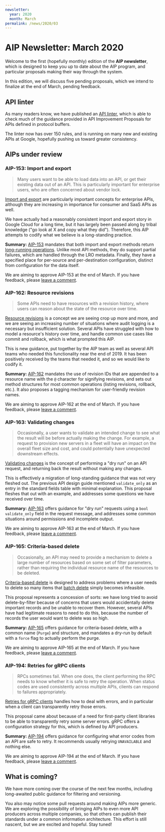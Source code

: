 ```yaml
---
newsletter:
  year: 2020
  month: March
permalink: /news/2020/03
---
```


# AIP Newsletter: March 2020

Welcome to the first (hopefully monthly) edition of the **AIP newsletter**,
which is designed to keep you up to date about the AIP program, and particular
proposals making their way through the system.

In this edition, we will discuss five pending proposals, which we intend to
finalize at the end of March, pending feedback.

## API linter

As many readers know, we have published an [API linter][], which is able to
check much of the guidance provided in API Improvement Proposals for APIs
defined in protocol buffers.

The linter now has over 150 rules, and is running on many new and existing APIs
at Google, hopefully pushing us toward greater consistency.

[api linter]: https://github.com/api-linter

## AIPs under review

### AIP-153: Import and export

> Many users want to be able to load data into an API, or get their existing
> data out of an API. This is particularly important for enterprise users, who
> are often concerned about vendor lock.

[Import and export][aip-153] are particularly important concepts for enterprise
APIs, although they are increasing in importance for consumer and SaaS APIs as
well.

We have actually had a reasonably consistent import and export story in Google
Cloud for a long time, but it has largely been passed along by tribal knowledge
("go look at X and copy what they did"). Therefore, this AIP attempts to codify
what we believe is a long-standing practice.

**Summary:** [AIP-153][] mandates that both import and export methods return
[long-running operations][aip-151]. Unlike most API methods, they do support
partial failures, which are handled through the LRO metadata. Finally, they
have a specified place for per-source and per-destination configuration,
distinct from configuration for the data itself.

We are aiming to approve AIP-153 at the end of March. If you have feedback,
please [leave a comment](https://github.com/googleapis/aip/pull/422).

[aip-151]: ../aip/0151.md
[aip-153]: ../aip/0153.md

### AIP-162: Resource revisions

> Some APIs need to have resources with a revision history, where users can
> reason about the state of the resource over time.

[Resource revisions][aip-162] is a concept we are seeing crop up more and more,
and we are seeing an increasing number of situations where audit logging is a
necessary but insufficient solution. Several APIs have struggled with how to
model a resource's history over time, and handle common use cases like commit
and rollback, which is what prompted this AIP.

This is new guidance, put together by the AIP team as well as several API teams
who needed this functionality near the end of 2019. It has been positively
received by the teams that needed it, and so we would like to codify it.

**Summary:** [AIP-162][] mandates the use of revision IDs that are appended to
a resource name with the `@` character for signifying revisions, and sets out
method structures for most common operations (listing revisions, rollback,
etc.). It also proposes a tagging mechanism for user-friendly revision names.

We are aiming to approve AIP-162 at the end of March. If you have feedback,
please [leave a comment]().

[aip-162]: ../aip/0162.md

### AIP-163: Validating changes

> Occasionally, a user wants to validate an intended change to see what the
> result will be before actually making the change. For example, a request to
> provision new servers in a fleet will have an impact on the overall fleet
> size and cost, and could potentially have unexpected downstream effects.

[Validating changes][aip-163] is the concept of performing a "dry run" on an
API request, and returning back the result without making any changes.

This is effectively a migration of long-standing guidance that was not very
fleshed out. The previous API design guide mentioned `validate_only` as an
entry in the standard fields table with minimal explanation. This proposal
fleshes that out with an example, and addresses some questions we have received
over time.

**Summary:** [AIP-163][] offers guidance for "dry run" requests using a
`bool validate_only` field in the request message, and addresses some common
situations around permissions and incomplete output.

We are aiming to approve AIP-163 at the end of March. If you have feedback,
please [leave a comment]().

[aip-163]: ../aip/0163.md

### AIP-165: Criteria-based delete

> Occasionally, an API may need to provide a mechanism to delete a large number
> of resources based on some set of filter parameters, rather than requiring
> the individual resource name of the resources to be deleted.

[Criteria-based delete][aip-165] is designed to address problems where a user
needs to delete so many items that [batch delete][aip-235] simply becomes
infeasible.

This proposal represents a concession of sorts: we have long tried to avoid
delete-by-filter because of concerns that users would accidentally delete
important records and be unable to recover them. However, several APIs have had
legitimate reasons to need to do this, because the number of records the user
would want to delete was so high.

**Summary:** [AIP-165][] offers guidance for criteria-based delete, with a
common name (`Purge`) and structure, and mandates a dry-run by default with a
`force` flag to actually perform the purge.

We are aiming to approve AIP-165 at the end of March. If you have feedback,
please [leave a comment]().

[aip-165]: ../aip/0165.md
[aip-235]: ../aip/0235.md

### AIP-194: Retries for gRPC clients

> RPCs sometimes fail. When one does, the client performing the RPC needs to
> know whether it is safe to retry the operation. When status codes are used
> consistently across multiple APIs, clients can respond to failures
> appropriately.

[Retries for gRPC clients][aip-194] handles how to deal with errors, and in
particular when a client can transparently retry those errors.

This proposal came about because of a need for first-party client libraries to
be able to transparently retry some server errors. gRPC offers a configuration
strategy for this, which is defined by API producers.

**Summary:** [AIP-194][] offers guidance for configuring what error codes from
an API are safe to retry. It recommends usually retrying `UNAVAILABLE` and
nothing else.

We are aiming to approve AIP-194 at the end of March. If you have feedback,
please [leave a comment]().

## What is coming?

We have more coming over the course of the next few months, including
long-awaited public guidance for filtering and versioning.

You also may notice some pull requests around making AIPs more generic. We are
exploring the possibility of bringing AIPs to even more API producers across
multiple companies, so that others can publish their standards under a common
information architecture. This effort is still nascent, but we are excited and
hopeful. Stay tuned!

[aip-194]: ../aip/0194.md
